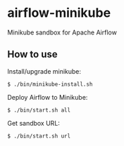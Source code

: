 # airflow-minikube
 Minikube sandbox for Apache Airflow
## How to use
Install/upgrade minikube:
```
$ ./bin/minikube-install.sh
```
Deploy Airflow to Minikube:
```
$ ./bin/start.sh all
```
Get sandbox URL:
```
$ ./bin/start.sh url
```